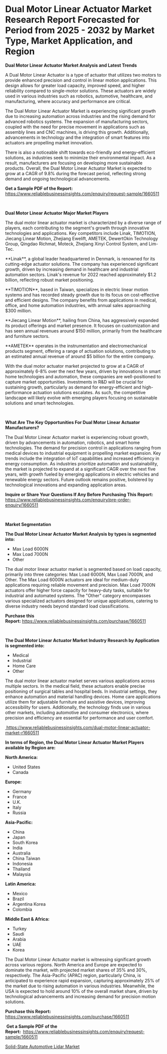 <p><h1>Dual Motor Linear Actuator Market Research Report Forecasted for Period from 2025 -  2032 by Market Type, Market Application, and Region</h1></p><p><strong>Dual Motor Linear Actuator Market Analysis and Latest Trends</strong></p>
<p><p>A Dual Motor Linear Actuator is a type of actuator that utilizes two motors to provide enhanced precision and control in linear motion applications. This design allows for greater load capacity, improved speed, and higher reliability compared to single-motor solutions. These actuators are widely used in various industries such as robotics, automotive, healthcare, and manufacturing, where accuracy and performance are critical.</p><p>The Dual Motor Linear Actuator Market is experiencing significant growth due to increasing automation across industries and the rising demand for advanced robotics systems. The expansion of manufacturing sectors, coupled with the need for precise movement in applications such as assembly lines and CNC machines, is driving this growth. Additionally, advancements in technology and the integration of smart features into actuators are propelling market innovation.</p><p>There is also a noticeable shift towards eco-friendly and energy-efficient solutions, as industries seek to minimize their environmental impact. As a result, manufacturers are focusing on developing more sustainable products. Overall, the Dual Motor Linear Actuator Market is expected to grow at a CAGR of 9.8% during the forecast period, reflecting strong demand and ongoing technological advancements.</p></p>
<p><strong>Get a Sample PDF of the Report:&nbsp;</strong> <a href="https://www.reliablebusinessinsights.com/enquiry/request-sample/1660511?utm_campaign=2768&utm_medium=2&utm_source=Github&utm_content=ia&utm_term=29032025&utm_id=dual-motor-linear-actuator">https://www.reliablebusinessinsights.com/enquiry/request-sample/1660511</a></p>
<p>&nbsp;</p>
<p><strong>Dual Motor Linear Actuator Major Market Players</strong></p>
<p><p>The dual motor linear actuator market is characterized by a diverse range of players, each contributing to the segment's growth through innovative technologies and applications. Key competitors include Linak, TIMOTION, Jiecang Linear Motion, Zhejiang Ewelift, AMETEK, DewertOkin Technology Group, Qingdao Richmat, Moteck, Zhejiang Xinyi Control System, and Lim-Tec.</p><p>**Linak**, a global leader headquartered in Denmark, is renowned for its cutting-edge actuator solutions. The company has experienced significant growth, driven by increasing demand in healthcare and industrial automation sectors. Linak's revenue for 2022 reached approximately $1.2 billion, reflecting robust market positioning.</p><p>**TIMOTION**, based in Taiwan, specializes in electric linear motion systems and has recorded steady growth due to its focus on cost-effective and efficient designs. The company benefits from applications in medical, office, and home automation industries, with annual sales approaching $300 million.</p><p>**Jiecang Linear Motion**, hailing from China, has aggressively expanded its product offerings and market presence. It focuses on customization and has seen annual revenues around $150 million, primarily from the healthcare and furniture sectors.</p><p>**AMETEK** operates in the instrumentation and electromechanical products segment, offering a range of actuation solutions, contributing to an estimated annual revenue of around $5 billion for the entire company. </p><p>With the dual motor actuator market projected to grow at a CAGR of approximately 6-8% over the next few years, driven by innovations in smart home technologies and automation, these companies are well-positioned to capture market opportunities. Investments in R&D will be crucial for sustaining growth, particularly as demand for energy-efficient and high-performance actuation solutions escalates. As such, the competitive landscape will likely evolve with emerging players focusing on sustainable solutions and smart technologies.</p></p>
<p>&nbsp;</p>
<p><strong>What Are The Key Opportunities For Dual Motor Linear Actuator Manufacturers?</strong></p>
<p><p>The Dual Motor Linear Actuator market is experiencing robust growth, driven by advancements in automation, robotics, and smart home technologies. The demand for precision control in applications ranging from medical devices to industrial equipment is propelling market expansion. Key trends include the integration of IoT capabilities and increased efficiency in energy consumption. As industries prioritize automation and sustainability, the market is projected to expand at a significant CAGR over the next five years, with growth fueled by emerging applications in electric vehicles and renewable energy sectors. Future outlook remains positive, bolstered by technological innovations and expanding application areas.</p></p>
<p><strong>Inquire or Share Your Questions If Any Before Purchasing This Report:</strong> <a href="https://www.reliablebusinessinsights.com/enquiry/pre-order-enquiry/1660511?utm_campaign=2768&utm_medium=2&utm_source=Github&utm_content=ia&utm_term=29032025&utm_id=dual-motor-linear-actuator">https://www.reliablebusinessinsights.com/enquiry/pre-order-enquiry/1660511</a></p>
<p>&nbsp;</p>
<p><strong>Market Segmentation</strong></p>
<p><strong>The Dual Motor Linear Actuator Market Analysis by types is segmented into:</strong></p>
<p><ul><li>Max Load 6000N</li><li>Max Load 7000N</li><li>Other</li></ul></p>
<p><p>The dual motor linear actuator market is segmented based on load capacity, primarily into three categories: Max Load 6000N, Max Load 7000N, and Other. The Max Load 6000N actuators are ideal for medium-duty applications requiring reliable movement and precision. Max Load 7000N actuators offer higher force capacity for heavy-duty tasks, suitable for industrial and automated systems. The "Other" category encompasses various specialized actuators designed for unique applications, catering to diverse industry needs beyond standard load classifications.</p></p>
<p><strong>Purchase this Report:&nbsp;</strong><a href="https://www.reliablebusinessinsights.com/purchase/1660511?utm_campaign=2768&utm_medium=2&utm_source=Github&utm_content=ia&utm_term=29032025&utm_id=dual-motor-linear-actuator">https://www.reliablebusinessinsights.com/purchase/1660511</a></p>
<p>&nbsp;</p>
<p><strong>The Dual Motor Linear Actuator Market Industry Research by Application is segmented into:</strong></p>
<p><ul><li>Medical</li><li>Industrial</li><li>Home Care</li><li>Other</li></ul></p>
<p><p>The dual motor linear actuator market serves various applications across multiple sectors. In the medical field, these actuators enable precise positioning of surgical tables and hospital beds. In industrial settings, they enhance automation and material handling devices. Home care applications utilize them for adjustable furniture and assistive devices, improving accessibility for users. Additionally, the technology finds use in various other markets, including automotive and consumer electronics, where precision and efficiency are essential for performance and user comfort.</p></p>
<p><a href="https://www.reliablebusinessinsights.com/dual-motor-linear-actuator-market-r1660511?utm_campaign=2768&utm_medium=2&utm_source=Github&utm_content=ia&utm_term=29032025&utm_id=dual-motor-linear-actuator">&nbsp;https://www.reliablebusinessinsights.com/dual-motor-linear-actuator-market-r1660511</a></p>
<p><strong>In terms of Region, the Dual Motor Linear Actuator Market Players available by Region are:</strong></p>
<p>
    <p> <strong> North America: </strong>
        <ul>
            <li>United States</li>
            <li>Canada</li>
        </ul>
        </p> 
    <p> <strong> Europe: </strong>
        <ul>
            <li>Germany</li>
            <li>France</li>
            <li>U.K.</li>
            <li>Italy</li>
            <li>Russia</li>
        </ul>
        </p> 
    <p> <strong> Asia-Pacific: </strong>
        <ul>
            <li>China</li>
            <li>Japan</li>
            <li>South Korea</li>
            <li>India</li>
            <li>Australia</li>
            <li>China Taiwan</li>
            <li>Indonesia</li>
            <li>Thailand</li>
            <li>Malaysia</li>
        </ul>
        </p> 
    <p> <strong> Latin America: </strong>
        <ul>
            <li>Mexico</li>
            <li>Brazil</li>
            <li>Argentina Korea</li>
            <li>Colombia</li>
        </ul>
        </p> 
    <p> <strong> Middle East & Africa: </strong>
        <ul>
            <li>Turkey</li>
            <li>Saudi</li>
            <li>Arabia</li>
            <li>UAE</li>
            <li>Korea</li>
        </ul>
    </p>
    </p>
<p><p>The Dual Motor Linear Actuator market is witnessing significant growth across various regions. North America and Europe are expected to dominate the market, with projected market shares of 35% and 30%, respectively. The Asia-Pacific (APAC) region, particularly China, is anticipated to experience rapid expansion, capturing approximately 25% of the market due to rising automation in various industries. Meanwhile, the USA is expected to hold around 10% of the overall market share, driven by technological advancements and increasing demand for precision motion solutions.</p></p>
<p><strong>Purchase this Report: </strong><a href="https://www.reliablebusinessinsights.com/purchase/1660511?utm_campaign=2768&utm_medium=2&utm_source=Github&utm_content=ia&utm_term=29032025&utm_id=dual-motor-linear-actuator">https://www.reliablebusinessinsights.com/purchase/1660511</a></p>
<p>&nbsp;<strong>Get a Sample PDF of the Report:&nbsp;&nbsp;</strong><a href="https://www.reliablebusinessinsights.com/enquiry/request-sample/1660511?utm_campaign=2768&utm_medium=2&utm_source=Github&utm_content=ia&utm_term=29032025&utm_id=dual-motor-linear-actuator">https://www.reliablebusinessinsights.com/enquiry/request-sample/1660511</a></p>
<p><strong></strong></p>
<p><p><a href="https://github.com/verikaahova/Market-Research-Report-List-1/blob/main/solid-state-automotive-lidar-market.md?utm_campaign=2768&utm_medium=2&utm_source=Github&utm_content=ia&utm_term=29032025&utm_id=dual-motor-linear-actuator">Solid-State Automotive Lidar Market</a></p></p>